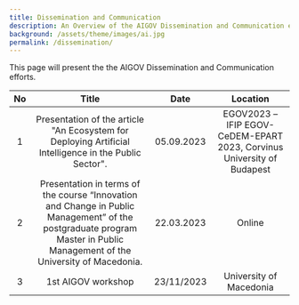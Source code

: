 ```yaml
---
title: Dissemination and Communication
description: An Overview of the AIGOV Dissemination and Communication efforts.
background: /assets/theme/images/ai.jpg
permalink: /dissemination/
---
```


This page will present the the AIGOV Dissemination and Communication efforts.

No | Title | Date | Location
:---: | :---: |  :---: |  :---: 
1 | Presentation of the article "An Ecosystem for Deploying Artificial Intelligence in the Public Sector". |  05.09.2023 | EGOV2023 – IFIP EGOV-CeDEM-EPART 2023, Corvinus University of Budapest
2 | Presentation in terms of the course “Innovation and Change in Public Management” of the postgraduate program Master in Public Management of the University of Macedonia. | 22.03.2023 | Online
3 | 1st AIGOV workshop | 23/11/2023 | University of Macedonia

